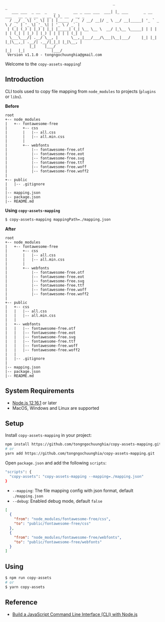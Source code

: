 ```
                                                 _                                         _
   ___ ___  _ __  _   _        __ _ ___ ___  ___| |_ ___       _ __ ___   __ _ _ __  _ __ (_)_ __   __ _ 
  / __/ _ \| '_ \| | | |_____ / _` / __/ __|/ _ \ __/ __|_____| '_ ` _ \ / _` | '_ \| '_ \| | '_ \ / _` |
 | (_| (_) | |_) | |_| |_____| (_| \__ \__ \  __/ |_\__ \_____| | | | | | (_| | |_) | |_) | | | | | (_| |
  \___\___/| .__/ \__, |      \__,_|___/___/\___|\__|___/     |_| |_| |_|\__,_| .__/| .__/|_|_| |_|\__, |
           |_|    |___/                                                       |_|   |_|            |___/ 
 Version v1.1.0 - tongngochuunghia@gmail.com 
```

Welcome to the `copy-assets-mapping`!

## Introduction
CLI tools used to copy file mapping from `node_modules` to projects (`plugins` or `libs`).

**Before**
```
root
+-- node_modules
|   +-- fontawesome-free
|       +-- css
|       |   |-- all.css
|       |   |-- all.min.css
|       |
|       +-- webfonts
|           |-- fontawesome-free.otf
|           |-- fontawesome-free.eot
|           |-- fontawesome-free.svg
|           |-- fontawesome-free.ttf
|           |-- fontawesome-free.woff
|           |-- fontawesome-free.woff2
|
+-- public
|   |-- .gitignore
|
|-- mapping.json
|-- package.json
|-- README.md
```

**Using `copy-assets-mapping`**
```bash
$ copy-assets-mapping mappingPath=./mapping.json
```

**After**
```
root
+-- node_modules
|   +-- fontawesome-free
|       +-- css
|       |   |-- all.css
|       |   |-- all.min.css
|       |
|       +-- webfonts
|           |-- fontawesome-free.otf
|           |-- fontawesome-free.eot
|           |-- fontawesome-free.svg
|           |-- fontawesome-free.ttf
|           |-- fontawesome-free.woff
|           |-- fontawesome-free.woff2
|
+-- public
|   +-- css
|   |   |-- all.css
|   |   |-- all.min.css
|   |
|   +-- webfonts
|   |   |-- fontawesome-free.otf
|   |   |-- fontawesome-free.eot
|   |   |-- fontawesome-free.svg
|   |   |-- fontawesome-free.ttf
|   |   |-- fontawesome-free.woff
|   |   |-- fontawesome-free.woff2
|   |
|   |-- .gitignore
|
|-- mapping.json
|-- package.json
|-- README.md
```

## System Requirements
- [Node.js 12.16.1](https://nodejs.org/en/) or later
- MacOS, Windows and Linux are supported

## Setup
Install `copy-assets-mapping` in your project:
```bash
npm install https://github.com/tongngochuunghia/copy-assets-mapping.git
# or
yarn add https://github.com/tongngochuunghia/copy-assets-mapping.git
```

Open `package.json` and add the following `scripts`:
```bash
"scripts": {
  "copy-assets": "copy-assets-mapping --mapping=./mapping.json"
}
```
- `--mapping`: The file mapping config with json format, default `./mapping.json`
- `--debug`: Enabled debug mode, default `false`
```json
[
  {
    "from": "node_modules/fontawesome-free/css",
    "to": "public/fontawesome-free/css"
  },
  {
    "from": "node_modules/fontawesome-free/webfonts",
    "to": "public/fontawesome-free/webfonts"
  }
]
```

## Using
```bash
$ npm run copy-assets
# or
$ yarn copy-assets
```

## Reference
- [Build a JavaScript Command Line Interface (CLI) with Node.js](https://www.sitepoint.com/javascript-command-line-interface-cli-node-js/)
